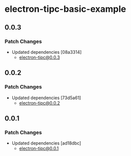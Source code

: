 # electron-tipc-basic-example

## 0.0.3

### Patch Changes

- Updated dependencies [08a3314]
  - electron-tipc@0.0.3

## 0.0.2

### Patch Changes

- Updated dependencies [73d5a61]
  - electron-tipc@0.0.2

## 0.0.1

### Patch Changes

- Updated dependencies [ad18dbc]
  - electron-tipc@0.0.1
